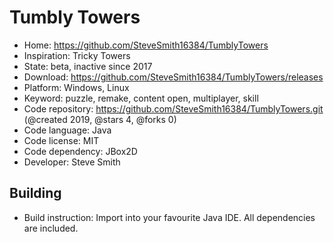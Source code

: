 # Tumbly Towers

- Home: https://github.com/SteveSmith16384/TumblyTowers
- Inspiration: Tricky Towers
- State: beta, inactive since 2017
- Download: https://github.com/SteveSmith16384/TumblyTowers/releases
- Platform: Windows, Linux
- Keyword: puzzle, remake, content open, multiplayer, skill
- Code repository: https://github.com/SteveSmith16384/TumblyTowers.git (@created 2019, @stars 4, @forks 0)
- Code language: Java
- Code license: MIT
- Code dependency: JBox2D
- Developer: Steve Smith

## Building

- Build instruction: Import into your favourite Java IDE. All dependencies are included.
